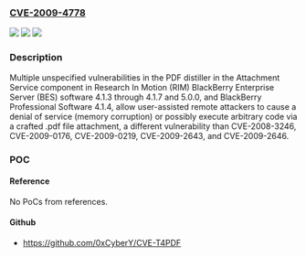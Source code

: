 ### [CVE-2009-4778](https://cve.mitre.org/cgi-bin/cvename.cgi?name=CVE-2009-4778)
![](https://img.shields.io/static/v1?label=Product&message=n%2Fa&color=blue)
![](https://img.shields.io/static/v1?label=Version&message=n%2Fa&color=blue)
![](https://img.shields.io/static/v1?label=Vulnerability&message=n%2Fa&color=brighgreen)

### Description

Multiple unspecified vulnerabilities in the PDF distiller in the Attachment Service component in Research In Motion (RIM) BlackBerry Enterprise Server (BES) software 4.1.3 through 4.1.7 and 5.0.0, and BlackBerry Professional Software 4.1.4, allow user-assisted remote attackers to cause a denial of service (memory corruption) or possibly execute arbitrary code via a crafted .pdf file attachment, a different vulnerability than CVE-2008-3246, CVE-2009-0176, CVE-2009-0219, CVE-2009-2643, and CVE-2009-2646.

### POC

#### Reference
No PoCs from references.

#### Github
- https://github.com/0xCyberY/CVE-T4PDF

